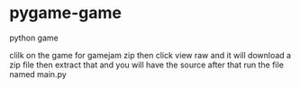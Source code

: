 # pygame-game
python game 


clilk on the game for gamejam zip then click view raw and it will download a zip file then extract that and you will have the source after that run the file named main.py

